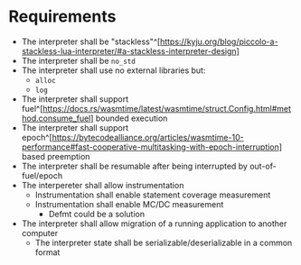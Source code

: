 # Requirements

- The interpreter shall be "stackless"^[https://kyju.org/blog/piccolo-a-stackless-lua-interpreter/#a-stackless-interpreter-design]
- The interpreter shall be `no_std`
- The interpreter shall use no external libraries but:
  - `alloc`
  - `log`
- The interpreter shall support fuel^[https://docs.rs/wasmtime/latest/wasmtime/struct.Config.html#method.consume_fuel] bounded execution
- The interpreter shall support epoch^[https://bytecodealliance.org/articles/wasmtime-10-performance#fast-cooperative-multitasking-with-epoch-interruption] based preemption
- The interpreter shall be resumable after being interrupted by out-of-fuel/epoch
- The interpereter shall allow instrumentation
  - Instrumentation shall enable statement coverage measurement
  - Instrumentation shall enable MC/DC measurement
    - Defmt could be a solution
- The interpreter shall allow migration of a running application to another computer
  - The interpreter state shall be serializable/deserializable in a common format
